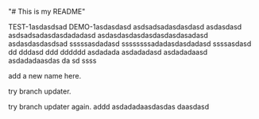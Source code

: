 "# This is my README" 

TEST-1asdasdsad
DEMO-1asdasdasd
asdsadsadasdasdasd
asdasdasd
asdsadsadasdasdadadasd
asdasdasdasdasdasdasdasadasd
asdasdasdasdsad
sssssasdadasd
ssssssssadadasdasdadasd
ssssasdasd
dd
dddasd
ddd
dddddd
asdadada
asdadadasd
asdadadaasd
asdadadaasdas
da
sd
ssss

add a new name here.

try branch updater.

try branch updater again.
addd
asdadadaasdasdas
daasdasd
